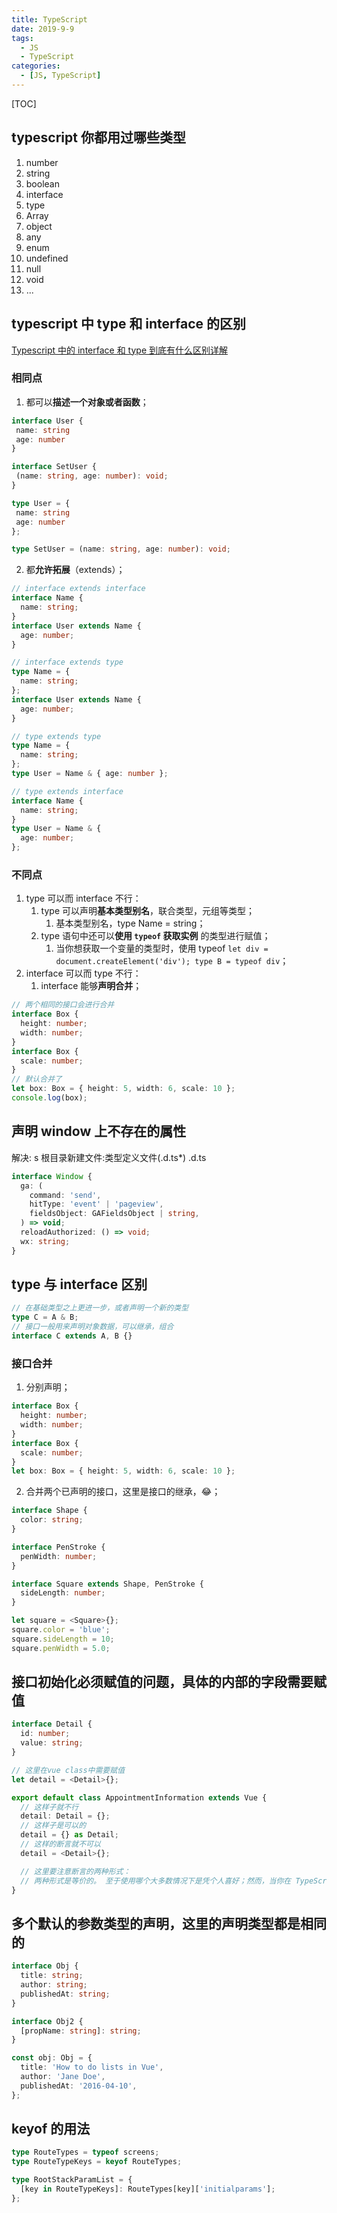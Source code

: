 ```yaml
---
title: TypeScript
date: 2019-9-9
tags:
  - JS
  - TypeScript
categories:
  - [JS, TypeScript]
---
```


[TOC]

## typescript 你都用过哪些类型

1. number
2. string
3. boolean
4. interface
5. type
6. Array
7. object
8. any
9. enum
10. undefined
11. null
12. void
13. ...

## typescript 中 type 和 interface 的区别

[Typescript 中的 interface 和 type 到底有什么区别详解](https://www.jb51.net/article/163299.htm)

### 相同点

1. 都可以**描述一个对象或者函数**；

```ts
interface User {
 name: string
 age: number
}

interface SetUser {
 (name: string, age: number): void;
}

type User = {
 name: string
 age: number
};

type SetUser = (name: string, age: number): void;
```

2. 都**允许拓展**（extends）；

```ts
// interface extends interface
interface Name {
  name: string;
}
interface User extends Name {
  age: number;
}

// interface extends type
type Name = {
  name: string;
};
interface User extends Name {
  age: number;
}
```

```ts
// type extends type
type Name = {
  name: string;
};
type User = Name & { age: number };

// type extends interface
interface Name {
  name: string;
}
type User = Name & {
  age: number;
};
```

### 不同点

1. type 可以而 interface 不行：
   1. type 可以声明**基本类型别名**，联合类型，元组等类型；
      1. 基本类型别名，type Name = string；
   2. type 语句中还可以**使用 `typeof` 获取实例** 的类型进行赋值；
      1. 当你想获取一个变量的类型时，使用 typeof `let div = document.createElement('div'); type B = typeof div`；
2. interface 可以而 type 不行：
   1. interface 能够**声明合并**；

```ts
// 两个相同的接口会进行合并
interface Box {
  height: number;
  width: number;
}
interface Box {
  scale: number;
}
// 默认合并了
let box: Box = { height: 5, width: 6, scale: 10 };
console.log(box);
```

## 声明 window 上不存在的属性

解决: s 根目录新建文件:类型定义文件(.d.ts\*) .d.ts

```ts
interface Window {
  ga: (
    command: 'send',
    hitType: 'event' | 'pageview',
    fieldsObject: GAFieldsObject | string,
  ) => void;
  reloadAuthorized: () => void;
  wx: string;
}
```

## type 与 interface 区别

```ts
// 在基础类型之上更进一步，或者声明一个新的类型
type C = A & B;
// 接口一般用来声明对象数据，可以继承，组合
interface C extends A, B {}
```

### 接口合并

1. 分别声明；

```ts
interface Box {
  height: number;
  width: number;
}
interface Box {
  scale: number;
}
let box: Box = { height: 5, width: 6, scale: 10 };
```

2. 合并两个已声明的接口，这里是接口的继承，😂；

```ts
interface Shape {
  color: string;
}

interface PenStroke {
  penWidth: number;
}

interface Square extends Shape, PenStroke {
  sideLength: number;
}

let square = <Square>{};
square.color = 'blue';
square.sideLength = 10;
square.penWidth = 5.0;
```

## 接口初始化必须赋值的问题，具体的内部的字段需要赋值

```ts
interface Detail {
  id: number;
  value: string;
}

// 这里在vue class中需要赋值
let detail = <Detail>{};

export default class AppointmentInformation extends Vue {
  // 这样子就不行
  detail: Detail = {};
  // 这样子是可以的
  detail = {} as Detail;
  // 这样的断言就不可以
  detail = <Detail>{};

  // 这里要注意断言的两种形式：
  // 两种形式是等价的。 至于使用哪个大多数情况下是凭个人喜好；然而，当你在 TypeScript 里使用 JSX 时，只有 as 语法断言是被允许的。
}
```

## 多个默认的参数类型的声明，这里的声明类型都是相同的

```ts
interface Obj {
  title: string;
  author: string;
  publishedAt: string;
}

interface Obj2 {
  [propName: string]: string;
}

const obj: Obj = {
  title: 'How to do lists in Vue',
  author: 'Jane Doe',
  publishedAt: '2016-04-10',
};
```

## keyof 的用法

```ts
type RouteTypes = typeof screens;
type RouteTypeKeys = keyof RouteTypes;

type RootStackParamList = {
  [key in RouteTypeKeys]: RouteTypes[key]['initialparams'];
};
```
